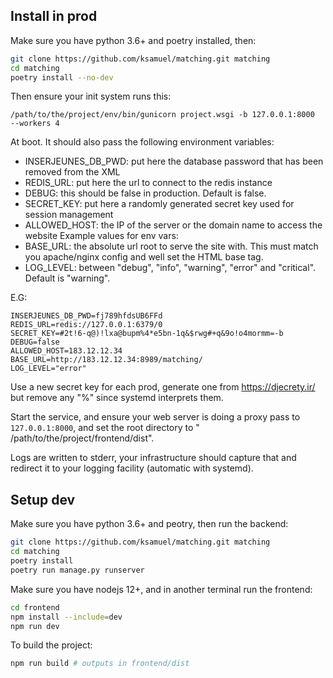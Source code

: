 ## Install in prod

Make sure you have python 3.6+ and poetry installed, then:

```bash
git clone https://github.com/ksamuel/matching.git matching
cd matching
poetry install --no-dev
```


Then ensure your init system runs this:

```
/path/to/the/project/env/bin/gunicorn project.wsgi -b 127.0.0.1:8000  --workers 4
```

At boot. It should also pass the following environment variables:

- INSERJEUNES_DB_PWD: put here the database password that has been removed from the XML
- REDIS_URL: put here the url to connect to the redis instance
- DEBUG: this should be false in production. Default is false.
- SECRET_KEY: put here a randomly generated secret key used for session management
- ALLOWED_HOST: the IP of the server or the domain name to access the website Example values for env vars:
- BASE_URL: the absolute url root to serve the site with. This must match you apache/nginx config and well set the HTML
  base tag.
- LOG_LEVEL: between "debug", "info", "warning", "error" and "critical". Default is "warning".

E.G:

```init
INSERJEUNES_DB_PWD=fj789hfdsUB6FFd
REDIS_URL=redis://127.0.0.1:6379/0
SECRET_KEY=#2t!6-q@)!lxa@bupm%4*e5bn-1q&$rwg#+q&9o!o4mormm=-b
DEBUG=false
ALLOWED_HOST=183.12.12.34
BASE_URL=http://183.12.12.34:8989/matching/
LOG_LEVEL="error"
```

Use a new secret key for each prod, generate one from https://djecrety.ir/ but remove any "%" since systemd interprets
them.

Start the service, and ensure your web server is doing a proxy pass to `127.0.0.1:8000`, and set the root directory to "
/path/to/the/project/frontend/dist".

Logs are written to stderr, your infrastructure should capture that and redirect it to your logging facility (automatic with systemd).


## Setup dev

Make sure you have python 3.6+ and peotry, then run the backend:

```bash
git clone https://github.com/ksamuel/matching.git matching
cd matching
poetry install
poetry run manage.py runserver
```

Make sure you have nodejs 12+, and in another terminal run the frontend:

```bash
cd frontend
npm install --include=dev
npm run dev
```

To build the project:

```bash
npm run build # outputs in frontend/dist
```

